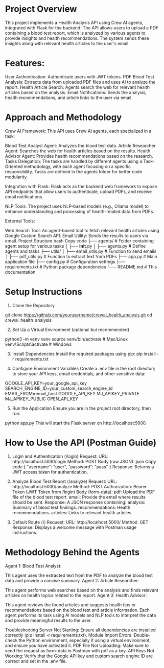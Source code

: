 # Project Overview
This project implements a Health Analysis API using Crew AI agents, integrated with Flask for the backend. The API allows users to upload a PDF containing a blood test report, which is analyzed by various agents to provide insights and health recommendations. The system sends these insights along with relevant health articles to the user's email.

# Features:
User Authentication: Authenticate users with JWT tokens.
PDF Blood Test Analysis: Extracts data from uploaded PDF files and uses AI to analyze the report.
Health Article Search: Agents search the web for relevant health articles based on the analysis.
Email Notifications: Sends the analysis, health recommendations, and article links to the user via email.

# Approach and Methodology
Crew AI Framework: This API uses Crew AI agents, each specialized in a task:

Blood Test Analyst Agent: Analyzes the blood test data.
Article Researcher Agent: Searches the web for health articles based on the results.
Health Advisor Agent: Provides health recommendations based on the research.
Tasks Delegation: The tasks are handled by different agents using a Task-Oriented methodology, with each agent focusing on a specific responsibility. Tasks are defined in the agents folder for better code modularity.

Integration with Flask: Flask acts as the backend web framework to expose API endpoints that allow users to authenticate, upload PDFs, and receive email notifications.

NLP Tools: The project uses NLP-based models (e.g., Ollama model) to enhance understanding and processing of health-related data from PDFs.

External Tools:

Web Search Tool: An agent-based tool to fetch relevant health articles using Google Custom Search API.
Email Utility: Sends the results to users via email.
Project Structure
bash
Copy code
├── agents/                 # Folder containing agent setup for various tasks
│   ├── __init__.py
│   ├── agents.py           # Define agents and tasks
├── utils/
│   ├── email_utils.py      # Function to send emails
│   ├── pdf_utils.py        # Function to extract text from PDFs
├── app.py                  # Main application file
├── config.py               # Configuration settings
├── requirements.txt        # Python package dependencies
└── README.md               # This documentation

# Setup Instructions
1. Clone the Repository

git clone https://github.com/yourusername/crewai_health_analysis.git
cd crewai_health_analysis

2. Set Up a Virtual Environment (optional but recommended)

python3 -m venv venv
source venv/bin/activate  # Mac/Linux
venv\Scripts\activate     # Windows

3. Install Dependencies
Install the required packages using pip:
pip install -r requirements.txt

5. Configure Environment Variables
Create a .env file in the root directory to store your API keys, email credentials, and other sensitive data:


GOOGLE_API_KEY=your_google_api_key
SEARCH_ENGINE_ID=your_custom_search_engine_id
EMAIL_FROM=email_host
GOOGLE_API_KEY
MJ_APIKEY_PRIVATE
MJ_APIKEY_PUBLIC
OPEN_API_KEY

5. Run the Application
Ensure you are in the project root directory, then run:

python app.py
This will start the Flask server on http://localhost:5000.

# How to Use the API (Postman Guide)
1. Login and Authentication (/login)
Request:
URL: http://localhost:5000/login
Method: POST
Body (raw JSON):
json
Copy code
{
  "username": "user",
  "password": "pass"
}
Response:
Returns a JWT access token for authentication.


3. Analyze Blood Test Report (/analyze)
Request:
URL: http://localhost:5000/analyze
Method: POST
Authorization: Bearer Token (JWT Token from /login)
Body (form-data):
pdf: Upload the PDF file of the blood test report.
email: Provide the email where results should be sent.
Response:
A JSON response containing:
analysis: Summary of blood test findings.
recommendations: Health recommendations.
articles: Links to relevant health articles.

5. Default Route (/)
Request:
URL: http://localhost:5000/
Method: GET
Response: Displays a welcome message with Postman usage instructions.


# Methodology Behind the Agents
Agent 1: Blood Test Analyst:

This agent uses the extracted text from the PDF to analyze the blood test data and provide a concise summary.
Agent 2: Article Researcher:

This agent performs web searches based on the analysis and finds relevant articles on health topics related to the report.
Agent 3: Health Advisor:

This agent reviews the found articles and suggests health tips or recommendations based on the blood test and article information.
Each agent performs its task using AI models and NLP tools to interpret the data and provide meaningful results to the user.

Troubleshooting
Server Not Starting: Ensure all dependencies are installed correctly (pip install -r requirements.txt).
Module Import Errors: Double-check the Python environment, especially if using a virtual environment, and ensure you have activated it.
PDF File Not Uploading: Make sure to send the request as form-data in Postman with pdf as a key.
API Keys Not Working: Verify that the Google API key and custom search engine ID are correct and set in the .env file.
